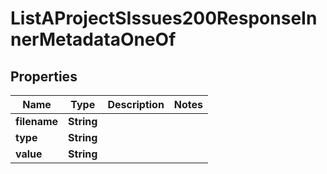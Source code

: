 

# ListAProjectSIssues200ResponseInnerMetadataOneOf


## Properties

| Name | Type | Description | Notes |
|------------ | ------------- | ------------- | -------------|
|**filename** | **String** |  |  |
|**type** | **String** |  |  |
|**value** | **String** |  |  |



